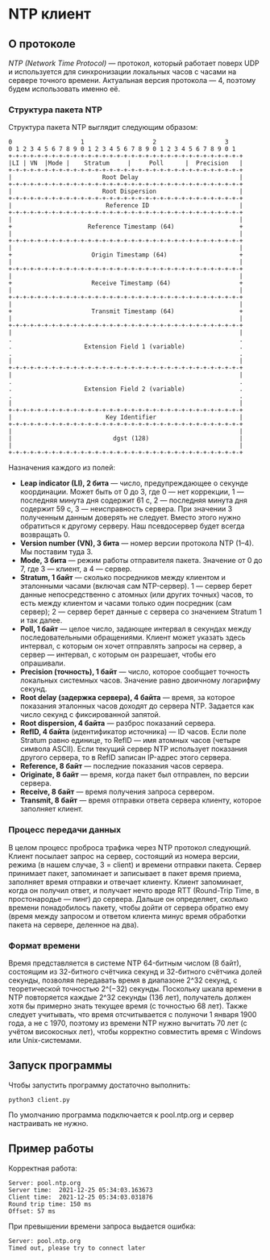 # NTP клиент
## О протоколе

*NTP (Network Time Protocol)* — протокол, который работает поверх UDP и используется для синхронизации локальных часов с часами на сервере
точного времени. Актуальная версия протокола — 4, поэтому будем использовать именно её.

### Структура пакета NTP

Структура пакета NTP выглядит следующим образом:

```
0                   1                   2                   3
0 1 2 3 4 5 6 7 8 9 0 1 2 3 4 5 6 7 8 9 0 1 2 3 4 5 6 7 8 9 0 1
+-+-+-+-+-+-+-+-+-+-+-+-+-+-+-+-+-+-+-+-+-+-+-+-+-+-+-+-+-+-+-+-+
|LI | VN  |Mode |    Stratum     |     Poll      |  Precision   |
+-+-+-+-+-+-+-+-+-+-+-+-+-+-+-+-+-+-+-+-+-+-+-+-+-+-+-+-+-+-+-+-+
|                         Root Delay                            |
+-+-+-+-+-+-+-+-+-+-+-+-+-+-+-+-+-+-+-+-+-+-+-+-+-+-+-+-+-+-+-+-+
|                         Root Dispersion                       |
+-+-+-+-+-+-+-+-+-+-+-+-+-+-+-+-+-+-+-+-+-+-+-+-+-+-+-+-+-+-+-+-+
|                          Reference ID                         |
+-+-+-+-+-+-+-+-+-+-+-+-+-+-+-+-+-+-+-+-+-+-+-+-+-+-+-+-+-+-+-+-+
|                                                               |
+                     Reference Timestamp (64)                  +
|                                                               |
+-+-+-+-+-+-+-+-+-+-+-+-+-+-+-+-+-+-+-+-+-+-+-+-+-+-+-+-+-+-+-+-+
|                                                               |
+                      Origin Timestamp (64)                    +
|                                                               |
+-+-+-+-+-+-+-+-+-+-+-+-+-+-+-+-+-+-+-+-+-+-+-+-+-+-+-+-+-+-+-+-+
|                                                               |
+                      Receive Timestamp (64)                   +
|                                                               |
+-+-+-+-+-+-+-+-+-+-+-+-+-+-+-+-+-+-+-+-+-+-+-+-+-+-+-+-+-+-+-+-+
|                                                               |
+                      Transmit Timestamp (64)                  +
|                                                               |
+-+-+-+-+-+-+-+-+-+-+-+-+-+-+-+-+-+-+-+-+-+-+-+-+-+-+-+-+-+-+-+-+
|                                                               |
.                                                               .
.                    Extension Field 1 (variable)               .
.                                                               .
|                                                               |
+-+-+-+-+-+-+-+-+-+-+-+-+-+-+-+-+-+-+-+-+-+-+-+-+-+-+-+-+-+-+-+-+
|                                                               |
.                                                               .
.                    Extension Field 2 (variable)               .
.                                                               .
|                                                               |
+-+-+-+-+-+-+-+-+-+-+-+-+-+-+-+-+-+-+-+-+-+-+-+-+-+-+-+-+-+-+-+-+
|                          Key Identifier                       |
+-+-+-+-+-+-+-+-+-+-+-+-+-+-+-+-+-+-+-+-+-+-+-+-+-+-+-+-+-+-+-+-+
|                                                               |
|                            dgst (128)                         |
|                                                               |
+-+-+-+-+-+-+-+-+-+-+-+-+-+-+-+-+-+-+-+-+-+-+-+-+-+-+-+-+-+-+-+-+
```

Назначения каждого из полей:

* **Leap indicator (LI), 2 бита** — число, предупреждающее о секунде координации. Может быть от 0 до 3, где 0 — нет коррекции, 1 — последняя
  минута дня содержит 61 с, 2 — последняя минута дня содержит 59 с, 3 — неисправность сервера. При значении 3 полученным данным доверять не
  следует. Вместо этого нужно обратиться к другому серверу. Наш псевдосервер будет всегда возвращать 0.
* **Version number (VN), 3 бита** — номер версии протокола NTP (1–4). Мы поставим туда 3.
* **Mode, 3 бита** — режим работы отправителя пакета. Значение от 0 до 7, где 3 — клиент, а 4 — сервер.
* **Stratum, 1 байт** — сколько посредников между клиентом и эталонными часами (включая сам NTP-сервер). 1 — сервер берет данные
  непосредственно с атомных (или других точных) часов, то есть между клиентом и часами только один посредник (сам сервер); 2 — сервер берет
  данные с сервера со значением Stratum 1 и так далее.
* **Poll, 1 байт** — целое число, задающее интервал в секундах между последовательными обращениями. Клиент может указать здесь интервал, с
  которым он хочет отправлять запросы на сервер, а сервер — интервал, с которым он разрешает, чтобы его опрашивали.
* **Precision (точность), 1 байт** — число, которое сообщает точность локальных системных часов. Значение равно двоичному логарифму секунд.
* **Root delay (задержка сервера), 4 байта** — время, за которое показания эталонных часов доходят до сервера NTP. Задается как число секунд
  с фиксированной запятой.
* **Root dispersion, 4 байта** — разброс показаний сервера.
* **RefID, 4 байта** (идентификатор источника) — ID часов. Если поле Stratum равно единице, то RefID — имя атомных часов (четыре символа
  ASCII). Если текущий сервер NTP использует показания другого сервера, то в RefID записан IP-адрес этого сервера.
* **Reference, 8 байт** — последние показания часов сервера.
* **Originate, 8 байт** — время, когда пакет был отправлен, по версии сервера.
* **Receive, 8 байт** — время получения запроса сервером.
* **Transmit, 8 байт** — время отправки ответа сервера клиенту, которое заполняет клиент.

### Процесс передачи данных

В целом процесс проброса трафика через NTP протокол следующий. Клиент посылает запрос на сервер, состоящий из номера версии, режима (в нашем
случае, 3 = client) и времени отправки пакета. Сервер принимает пакет, запоминает и записывает в пакет время приема, заполняет время
отправки и отвечает клиенту. Клиент запоминает, когда он получил ответ, и получает нечто вроде RTT (Round-Trip Time, в простонародье — пинг)
до сервера. Дальше он определяет, сколько времени понадобилось пакету, чтобы дойти от сервера обратно ему (время между запросом и ответом
клиента минус время обработки пакета на сервере, деленное на два). 

### Формат времени

Время представляется в системе NTP 64-битным числом (8 байт), состоящим из 32-битного счётчика секунд и 32-битного счётчика долей секунды,
позволяя передавать время в диапазоне 2^32 секунд, с теоретической точностью 2^(−32) секунды. Поскольку шкала времени в NTP повторяется
каждые 2^32 секунды (136 лет), получатель должен хотя бы примерно знать текущее время (с точностью 68 лет). Также следует учитывать, что
время отсчитывается с полуночи 1 января 1900 года, а не с 1970, поэтому из времени NTP нужно вычитать 70 лет (с учётом високосных лет),
чтобы корректно совместить время с Windows или Unix-системами.

## Запуск программы

Чтобы запустить программу достаточно выполнить:

```
python3 client.py
```

По умолчанию программа подключается к pool.ntp.org и сервер настраивать не нужно.

## Пример работы

Корректная работа:
```
Server: pool.ntp.org
Server time:  2021-12-25 05:34:03.163673
Client time:  2021-12-25 05:34:03.031876
Round trip time: 150 ms
Offset: 57 ms
```

При превышении времени запроса выдается ошибка:
```
Server: pool.ntp.org
Timed out, please try to connect later
```